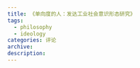 ```yaml
---
title: 《单向度的人：发达工业社会意识形态研究》
tags: 
  - philosophy
  - ideology
categories: 评论
archive:
description:
---
```

